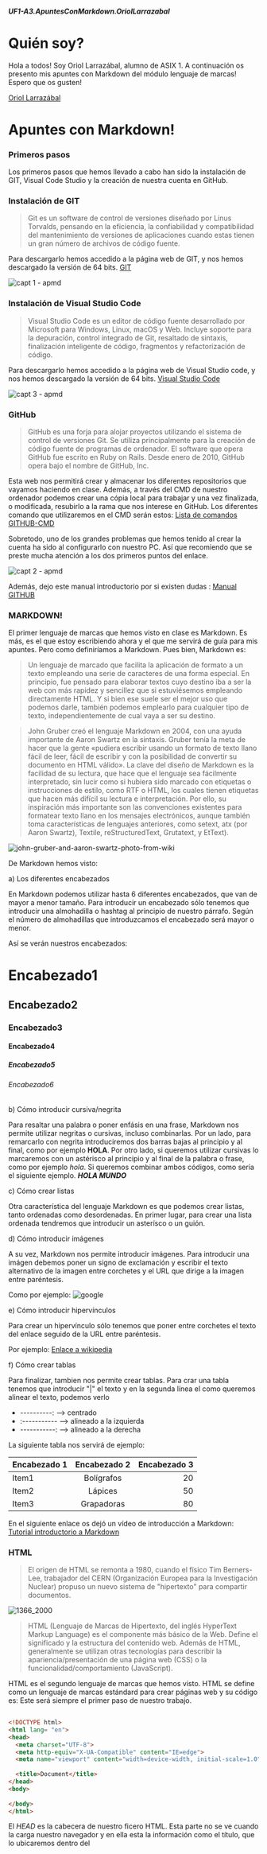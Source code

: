 ##### UF1-A3.ApuntesConMarkdown.OriolLarrazabal
# Quién soy?

Hola a todos! Soy Oriol Larrazábal, alumno de ASIX 1. A continuación os presento mis apuntes con Markdown del módulo lenguaje de marcas! Espero que os gusten!

[Oriol Larrazábal](https://github.com/oriol-larrazabal "Perfil GitHub")

# Apuntes con Markdown!

### Primeros pasos

Los primeros pasos que hemos llevado a cabo han sido la instalación de GIT, Visual Code Studio y la creación de nuestra cuenta en GitHub.

### Instalación de GIT

>Git es un software de control de versiones diseñado por Linus Torvalds, pensando en la eficiencia, la confiabilidad y compatibilidad del mantenimiento de versiones de aplicaciones cuando estas tienen un gran número de archivos de código fuente.

Para descargarlo hemos accedido a la página web de GIT, y nos hemos descargado la versión de 64 bits. 
[GIT](https://git-scm.com/ "GIT")

![capt 1 - apmd](https://user-images.githubusercontent.com/113420705/193620980-203cf5a4-61b5-445f-8c5d-75ff68831667.png)

### Instalación de Visual Studio Code

>Visual Studio Code es un editor de código fuente desarrollado por Microsoft para Windows, Linux, macOS y Web. Incluye soporte para la depuración, control integrado de Git, resaltado de sintaxis, finalización inteligente de código, fragmentos y refactorización de código.

Para descargarlo hemos accedido a la página web de Visual Studio code, y nos hemos descargado la versión de 64 bits.
[Visual Studio Code](https://code.visualstudio.com/ "Visual Studio Code")

![capt 3 - apmd](https://user-images.githubusercontent.com/113420705/193621791-a3392f9d-3b37-498b-8779-588fe4213c6b.png)

### GitHub
>GitHub es una forja para alojar proyectos utilizando el sistema de control de versiones Git. Se utiliza principalmente para la creación de código fuente de programas de ordenador. El software que opera GitHub fue escrito en Ruby on Rails. Desde enero de 2010, GitHub opera bajo el nombre de GitHub, Inc.

Esta web nos permitirá crear y almacenar los diferentes repositorios que vayamos haciendo en clase. Además, a través del CMD de nuestro ordenador podemos crear una cópia local para trabajar y una vez finalizada, o modificada, resubirlo a la rama que nos interese en GitHub. Los diferentes comando que utilizaremos en el CMD serán estos: [Lista de comandos GITHUB-CMD](https://gist.github.com/dasdo/9ff71c5c0efa037441b6 "Lista de comandos GITHUB-CMD")

Sobretodo, uno de los grandes problemas que hemos tenido al crear la cuenta ha sido al configurarlo con nuestro PC. Así que recomiendo que se preste mucha atención a los dos primeros puntos del enlace.

![capt 2 - apmd](https://user-images.githubusercontent.com/113420705/193621834-9c9c9615-4b03-42ac-b57d-84d30e6e71dd.png)

Además, dejo este manual introductorio por si existen dudas : [Manual GITHUB](https://www.uco.es/aulasoftwarelibre/wp-content/uploads/2015/11/git-cosfera-dia-1.pdf "Manual GITHUB")


### MARKDOWN!

El primer lenguaje de marcas que hemos visto en clase es Markdown. Es más, es el que estoy escribiendo ahora y el que me servirá de guía para mis apuntes. Pero como definiríamos a Markdown. Pues bien, Markdown es: 
>Un lenguaje de marcado que facilita la aplicación de formato a un texto empleando una serie de caracteres de una forma especial. En principio, fue pensado para elaborar textos cuyo destino iba a ser la web con más rapidez y sencillez que si estuviésemos empleando directamente HTML. Y si bien ese suele ser el mejor uso que podemos darle, también podemos emplearlo para cualquier tipo de texto, independientemente de cual vaya a ser su destino.

>John Gruber creó el lenguaje Markdown en 2004, con una ayuda importante de Aaron Swartz en la sintaxis. Gruber tenía la meta de hacer que la gente «pudiera escribir usando un formato de texto llano fácil de leer, fácil de escribir y con la posibilidad de convertir su documento en HTML válido». La clave del diseño de Markdown es la facilidad de su lectura, que hace que el lenguaje sea fácilmente interpretado, sin lucir como si hubiera sido marcado con etiquetas o instrucciones de estilo, como RTF o HTML, los cuales tienen etiquetas que hacen más difícil su lectura e interpretación. Por ello, su inspiración más importante son las convenciones existentes para formatear texto llano en los mensajes electrónicos, aunque también toma características de lenguajes anteriores, como setext, atx (por Aaron Swartz), Textile, reStructuredText, Grutatext, y EtText).

![john-gruber-and-aaron-swartz-photo-from-wiki](https://user-images.githubusercontent.com/113420705/194956175-05b28618-81ff-4a7b-8fbf-782e9122e5e0.jpg)

De Markdown hemos visto:

a) Los diferentes encabezados

En Markdown podemos utilizar hasta 6 diferentes encabezados, que van de mayor a menor tamaño. Para introducir un encabezado sólo tenemos que introducir una almohadilla o hashtag al principio de nuestro párrafo. Según el número de almohadillas que introduzcamos el encabezado será mayor o menor. 

Así se verán nuestros encabezados:
# Encabezado1
## Encabezado2
### Encabezado3
#### Encabezado4
##### Encabezado5
###### Encabezado6

b) Cómo introducir cursiva/negrita

Para resaltar una palabra o poner enfásis en una frase, Markdown nos permite utilizar negritas o cursivas, incluso combinarlas. Por un lado, para remarcarlo con negrita introduciremos dos barras bajas al principio y al final, como por ejemplo __HOLA__. Por otro lado, si queremos utilizar cursivas lo marcaremos con un astérisco al principio y al final de la palabra o frase, como por ejemplo *hola*. Si queremos combinar ambos códigos, como sería el siguiente ejemplo. __*HOLA MUNDO*__

c) Cómo crear listas 

Otra característica del lenguaje Markdown es que podemos crear listas, tanto ordenadas como desordenadas. En primer lugar, para crear una lista ordenada tendremos que introducir un asterísco o un guión. 


d) Cómo introducir imágenes

A su vez, Markdown nos permite introducir imágenes. Para introducir una imágen debemos poner un signo de exclamación y escribir el texto alternativo de la imagen entre corchetes y el URL que dirige a la imagen entre paréntesis.

Como por ejemplo:
![google](https://user-images.githubusercontent.com/113420705/191205772-9891401d-f84d-4d89-bf7a-7c4130f8d378.png)

e) Cómo introducir hipervínculos

Para crear un hipervínculo sólo tenemos que poner entre corchetes el texto del enlace seguido de la URL entre paréntesis.

Por ejemplo: [Enlace a wikipedia](https://es.wikipedia.org "Haciendo click vas a la WIKIPEDIA")

f) Cómo crear tablas

Para finalizar, tambien nos permite crear tablas. Para crar una tabla tenemos que introducir "|" el texto y en la segunda línea el como queremos alinear el texto, podemos verlo
- ----------: --> centrado
- :----------- --> alineado a la izquierda 
- -----------: --> alineado a la derecha

La siguiente tabla nos servirá de ejemplo:

| Encabezado 1 | Encabezado 2 | Encabezado 3 |
| :----------- | :----------: | -----------: |
| Item1        | Bolígrafos   | 20           |
| Item2        | Lápices      | 50           |
| Item3        | Grapadoras   | 80           |

En el siguiente enlace os dejó un vídeo de introducción a Markdown: [Tutorial introductorio a Markdown](https://www.youtube.com/watch?v=oxaH9CFpeEE&ab_channel=FaztCode "Haciendo click vas al videtutorial.")

### HTML

>El origen de HTML se remonta a 1980, cuando el físico Tim Berners-Lee, trabajador del CERN (Organización Europea para la Investigación Nuclear) propuso un nuevo sistema de "hipertexto" para compartir documentos.

![1366_2000](https://user-images.githubusercontent.com/113420705/194956474-92d66862-8fa8-4580-bbc0-a1df77ac4c3a.jpg)


>HTML (Lenguaje de Marcas de Hipertexto, del inglés HyperText Markup Language) es el componente más básico de la Web. Define el significado y la estructura del contenido web. Además de HTML, generalmente se utilizan otras tecnologías para describir la apariencia/presentación de una página web (CSS) o la funcionalidad/comportamiento (JavaScript).

HTML es el segundo lenguaje de marcas que hemos visto. HTML se define como un lenguaje de marcas estándard para crear páginas web y su código es:
Este será siempre el primer paso de nuestro trabajo.

```HTML
  
<!DOCTYPE html>
<html lang= "en">
<head>
  <meta charset="UTF-8">
  <meta http-equiv="X-UA-Compatible" content="IE=edge">
  <meta name="viewport" content="width=device-width, initial-scale=1.0">
  
  <title>Document</title>
</head>
<body>
  
</body>
</html>

```
El _HEAD_ es la cabecera de nuestro ficero HTML. Esta parte no se ve cuando la carga nuestro navegador y en ella esta la información como el título, que lo ubicaremos dentro del <title>, enlaces al CSS, si queremos aplicar estilo a nuestro código HTML, personalizar el favicon, cambiar el charset, para que nuestro código HTML entienda determinados carácteres, como acentos, podemos activar scripts, como por ejemplo, cuando agregamos el código .js personal que nos otorga *Font Awesome* para introducir diferentes *favicons*.

En el _BODY_ podemos editar el cuerpo de nuestro archivo. En el podemos:
  - Introducir párrafos a través del comando ``<p> texto </p>``
  - Crear hipervínculos de páginas web gracias al comando: ``<a href="https://google.es" Ejemplo de URL </a>``
  - Introducir imágenes gracias al comando: ``<img src="https://user-images.githubusercontent.com/113420705/193840496-f97e6ad7-8d93-470b-8967-9ea393c5f659.png"> alt="Ejemplo de IMG">``
  - Crear listas ordenadas, con el comando ``<ol>``, y poniendo ``<li>``en cada elemento. 
  - Crear listas desordenadas, con el comando ``<ul>``, y poniendo ``<li>`` en cada elemento.
  
### Ejemplo de código HTML aplicando todos los conceptos:
  
  Adjunto este código creado por mi mismo aplicando todos los diferentes conceptos que hemos visto en HTML hasta el momento.
  
  [Ejemplo de código HTML](https://mega.nz/file/aRhyQYTT#nck7OZgis6_b1-4NV4IzjsvBsRW1qhQ58MWm52J55fk "Ejemplo de código HTML")
  [Notas de HTML](https://mx.godaddy.com/blog/10-codigos-html-para-paginas-web-y-para-que-sirven/ "Ejemplos en HTML")
  
### CSS
  
  >CSS es el lenguaje de estilos utilizado para describir la presentación de documentos HTML o XML (en-US) (incluyendo varios languages basados en XML como SVG, MathML o XHTML). CSS describe como debe ser renderizado el elemento estructurado en la pantalla, en papel, en el habla o en otros medios. En resumen, CSS nos permite personalizar a nuestro gusto como se verá nuestro documento, es la parte que se encarga más del diseño.
 
 ![aprender-css](https://user-images.githubusercontent.com/113420705/194956966-8df737b7-7dfe-418d-a9fa-22514201687a.jpg)
  
  >La propuesta CSS fue realizada por Håkon Wium Lie y SSP fue propuesto por Bert Bos. Entre finales de 1994 y 1995 Lie y Bos se unieron para definir un nuevo lenguaje que tomaba lo mejor de cada propuesta y lo llamaron CSS (Cascading Style Sheets).
  
 ![maxresdefault](https://user-images.githubusercontent.com/113420705/194956900-4ba6ede9-845b-4628-838c-5e6827ad484e.jpg)
  
 Los detalles que hemos visto hasta el momento más importantes son:
 - Selector de elementos - Corresponde con todos los elementos de este nombre en la página.
 - Selector de clase - Corresponde con todos los elementos que tengan el atributo class con el valor especificado.
 - Selector de id -Corresponde a todos los elementos HTML que tienen un atributo id con el valor especificado.
 - Selectores universales - Sirven para seleccionar todos los elementos de la página. En el  ejemplo, todos los elementos han de tener un borde solido negro de un pixel:
 - Selectores de atributos - Permiten seleccionar elementos en función de los atributos que contienen.
 - Selectores de hijos - Para seleccionar elementos concretos que son hijos DIRECTOS de otros elementos concretos.
 - Selectores de descendientes - Similar al selector de hijos pero, a diferencia de ellos, que solo seleccionan elementos descendientes DIRECTOS, los selectores de descendientes seleccionan los elementos pertinentes EN CUALQUIER PUNTO de la jerarquía del elemento.
 - Pseudoclases - Se utilizan para definir estilos, no para los elementos sino para los diversos estados de los elementos.
 - Pseudoelementos - Como las pseudoclases no afectan a todo el elemento sino que permiten añadir estilos a UNA PARTE CONCRETA del documento.
 - Composición - Muchos elementos HTML como <div> o los títulos se representan por defecto de forma que ocupen todo el ancho del navegador y fuercen un salto de línea terminal. El control del espacio en blanco en las hojas de estilo predeterminadas en los navegadores no es adecuado en la mayoría de los casos con lo que los especialistas en estilos acostumbran a usar a menudo los margenes (margin), bordes (border) y relleno (padding) y otras propiedades CSS que ayudan a componer el documento de forma adecuada.

 - Margen (margin) Representan el área transparente que rodea la caja. Es decir, el espacio que la separará de los elementos contiguos. La propiedad margen se puede desplegar a su vez en cuatro propiedades además del valor “margin” como propiedad global: top, bottom, right, left. Las 4 propiedas son píxeles, porcentaje, automático, como referencia del valor del font-size del elemento actual o del html.
 - Bordes (border). Representan el estilo que tendrán los bordes del elemento: border: [border-width || border-style || border-color | inherit] ;
 - Relleno (padding). Espacio entre el borde del elemento y su contenido. De la propiedad “padding” se derivan al igual que las otras propiedades anteriores en cuatro propiedades específicas a los cuatro lados, padding-top, padding-right, padding-bottom y padding-left.
 - Google Fonts - Podemos editar la fuente de nuestro documento a partir de Google Fonts. Una herramienta de Google que nos permite utilizar una gran variedad de fuentes, sin necesidad de descargarnoslas en nuestro ordenador. 
  
 En los dos próximos links os dejo, por un lado una web que me ha ayudado mucho con CSS, y, por otro, un tutorial de introducción a CSS como repaso.
  
[Foro Códigos más importantes CSS](https://www.eniun.com/que-es-css-cascading-style-sheets "CSS")
[Vídeo tutorial introducción a CSS](https://www.youtube.com/watch?v=24gNhTcy6pw&ab_channel=FalconMasters "Vídeo tutorial introducción CSS")
[Resolución de problemas CSS](https://developer.mozilla.org/es/docs/Learn/CSS/Howto "Resolver problemas comunes CSS"]
  
 Además, incluyo este código

### Responsive
  
  >El diseño web responsive o adaptativo es una técnica de diseño web que busca la correcta visualización de una misma página en distintos dispositivos. Desde ordenadores de escritorio a tablets y móviles. Se trata de redimensionar y colocar los elementos de la web de forma que se adapten al ancho de cada dispositivo permitiendo una correcta visualización y una mejor experiencia de usuario. Se caracteriza porque los layouts (contenidos) e imágenes son fluidos y se usa código media-queries de CSS3.
  
[Vídeo tutorial introducción a Responsive](https://www.youtube.com/watch?v=OPo3-mQ8wdY&ab_channel=KODOTI "Vídeo tutorial introducción a Responsive")

### Prácticas 
  
  En el siguiente apartado voy a enlazar todas las prácticas para tenerlas a mano a la hora de repasar o estudiar. Así haremos unos apuntes que sean prácticos a la vez.
  
  ![capt6-apmd](https://user-images.githubusercontent.com/113420705/204471689-11fa76b2-d350-452e-b050-17349039006b.png)
  
  + Práctica 1 - Repaso GitHub
  
   [Enlace a Práctica 1](https://github.com/oriol-larrazabal/RepasoGitHub "Enlace a práctica 1")
  
  + Práctica 2 - Mi primer HTML
  
   [Enlace a Práctica 2](https://github.com/oriol-larrazabal/ASIX1_M4UF1A4_primer_HTML_LarrazabalOriol "Enlace a práctica 2")
  
  + Práctica 3 - UF1-A2.DocumentarConMarkdown.OriolLarrazabal
  
   [Enlace a Práctica 3](https://github.com/oriol-larrazabal/UF1-A2.DocumentarConMarkdown.OriolLarrazabal "Enlace a práctica 3")
  
  + Práctica 4 - UF1A4_OriolLarrazabal_menusaludable
  
   [Enlace a Práctica 4](https://github.com/oriol-larrazabal/UF1A4_OriolLarrazabal_menusaludable "Enlace a práctica 4")
  
  + Práctica 5 - UF1A5_OriolLarrazabal_evaluable
  
   [Enlace a Práctica 5](https://github.com/oriol-larrazabal/ASIX1_M4UF1_A6_LarrazabalOriol- "Enlace a práctica 5")
  
  + Práctica 6 - ASIX1_M4UF1A6_Selectores_CSS_OriolLarrazabal
  
   [Enlace a Práctica 6](https://github.com/oriol-larrazabal/ASIX1_M4UF1A6_Selectores_CSS_OriolLarrazabal "Enlace a práctica 6")
  
  + Práctica 7 - ASIX1_M4UF1A7_DoItYourself_OriolLarrazabal
  
   [Enlace a Práctica 7](https://github.com/oriol-larrazabal/ASIX1_M4UF1A7_DoItYourself_OriolLarrazabal "Enlace a práctica 7")
   
  + Práctica 8 y 9 - Clones de Do it Yourself
  
  [Enlace a Práctica 8](https://github.com/oriol-larrazabal/https-github.com-ChristianMonrabal-ASIX1_M4UF1_Do-it-yourself_CLON4_ORIOLLARRAZABALgit "Enlace a práctica 8")
  
  [Enlace a Práctica 9](https://github.com/oriol-larrazabal/https-github.com-JoanBecerril-ASIX1_M4UF1_DoItYourself_CLON3_OriolLarrazabal "Enlace a práctica 9")
  
  ### Proyecto
  
  Cómo proyecto, estoy realizando con algunos compañeros una página web que englobe todos los apuntes de las diferentes asignaturas. Espero que os guste :P
  
  ![capt5-apmd](https://user-images.githubusercontent.com/113420705/203294370-ef7c2681-c0fe-48bd-86ad-3e78d092c697.png)

  [Enlace a WEB PROYECTO](https://github.com/oriol-larrazabal/Apuntes_Asix1 "ENLACE A WEB PROYECTO")
